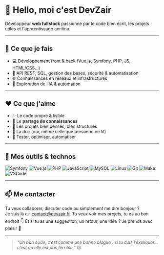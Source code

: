 # 👋 Hello, moi c'est DevZair

Développeur **web fullstack** passionné par le code bien écrit, les projets utiles et l'apprentissage continu.

---

## 🚀 Ce que je fais

- 💻 Développement front & back (Vue.js, Symfony, PHP, JS, HTML/CSS…)
- 🔧 API REST, SQL, gestion des bases, sécurité & automatisation
- 🌐 Connaissances en réseaux et infrastructures
- 🧠 Exploration de l’IA & automation

---

## ❤️ Ce que j'aime

- ✨ Le code propre & lisible
- 🤝 Le **partage de connaissances**
- 🧩 Les projets bien pensés, bien structurés
- 📖 La doc (oui, même celle que personne ne lit)
- 🧪 Tester, optimiser, automatiser

---

## 🔧 Mes outils & technos

![Symfony](https://img.shields.io/badge/-Symfony-000?style=flat&logo=symfony&logoColor=white)
![Vue.js](https://img.shields.io/badge/-Vue.js-42b883?style=flat&logo=vue.js&logoColor=white)
![PHP](https://img.shields.io/badge/-PHP-777bb3?style=flat&logo=php&logoColor=white)
![JavaScript](https://img.shields.io/badge/-JavaScript-f7df1e?style=flat&logo=javascript&logoColor=black)
![MySQL](https://img.shields.io/badge/-MySQL-00758f?style=flat&logo=mysql&logoColor=white)
![Linux](https://img.shields.io/badge/-Linux-fcc624?style=flat&logo=linux&logoColor=black)
![Git](https://img.shields.io/badge/-Git-f05032?style=flat&logo=git&logoColor=white)
![Make](https://img.shields.io/badge/-Make-000000?style=flat&logo=make&logoColor=white)
![VSCode](https://img.shields.io/badge/-VSCode-007ACC?style=flat&logo=visual-studio-code&logoColor=white)

---

## 📫 Me contacter

Tu veux collaborer, discuter code ou simplement me dire bonjour ?  
Je suis là 👉 contact@devzair.fr.
Tu veux voir mes projets, tu es au bon endroit 👇 
Et si tu as une suggestion, un retour, une idée ? Je prends avec plaisir 🙌

---

> _"Un bon code, c’est comme une bonne blague : si tu dois l’expliquer… c’est qu’elle est pas terrible."_ 😄
